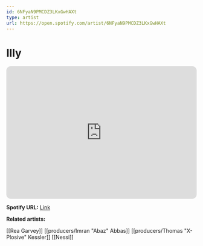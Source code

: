 ```yaml
---
id: 6NFyaN9PMCDZ3LKxGwHAXt
type: artist
url: https://open.spotify.com/artist/6NFyaN9PMCDZ3LKxGwHAXt
---
```

# Illy

<iframe style="border-radius:12px" src="https://open.spotify.com/embed/artist/6NFyaN9PMCDZ3LKxGwHAXt" width="100%" height="352" frameBorder="0" allowfullscreen="" allow="autoplay; clipboard-write; encrypted-media; fullscreen; picture-in-picture" loading="lazy"></iframe>

**Spotify URL:** [Link](https://open.spotify.com/artist/6NFyaN9PMCDZ3LKxGwHAXt)

**Related artists:**

[[Rea Garvey]]
[[producers/Imran "Abaz" Abbas]]
[[producers/Thomas "X-Plosive" Kessler]]
[[Nessi]]
